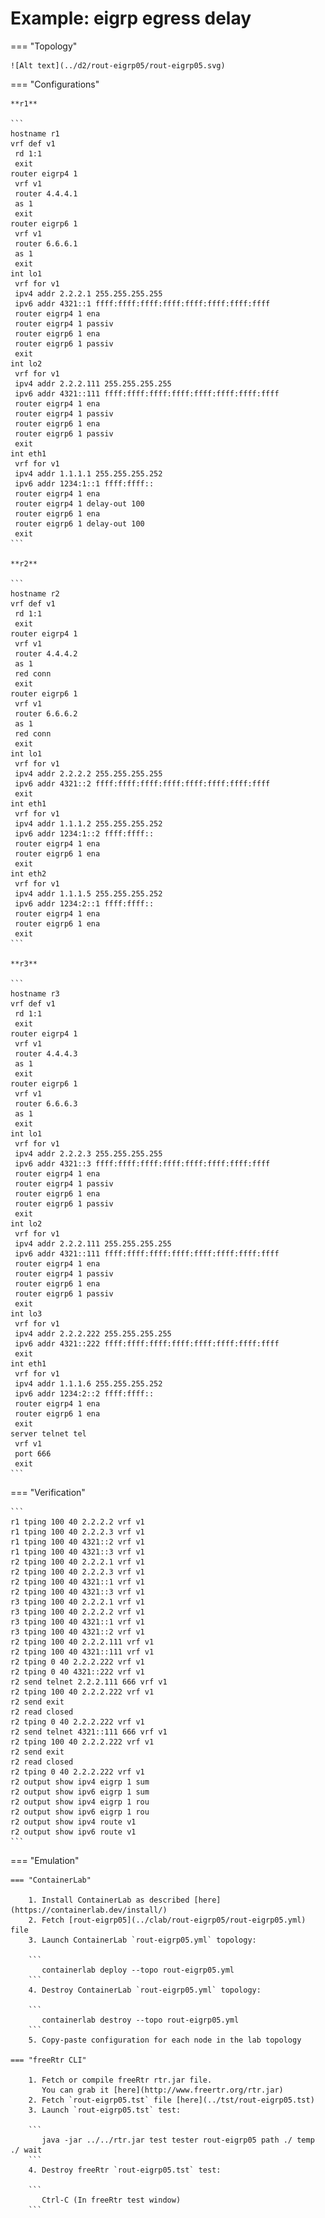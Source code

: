 # Example: eigrp egress delay

=== "Topology"

    ![Alt text](../d2/rout-eigrp05/rout-eigrp05.svg)

=== "Configurations"

    **r1**

    ```
    hostname r1
    vrf def v1
     rd 1:1
     exit
    router eigrp4 1
     vrf v1
     router 4.4.4.1
     as 1
     exit
    router eigrp6 1
     vrf v1
     router 6.6.6.1
     as 1
     exit
    int lo1
     vrf for v1
     ipv4 addr 2.2.2.1 255.255.255.255
     ipv6 addr 4321::1 ffff:ffff:ffff:ffff:ffff:ffff:ffff:ffff
     router eigrp4 1 ena
     router eigrp4 1 passiv
     router eigrp6 1 ena
     router eigrp6 1 passiv
     exit
    int lo2
     vrf for v1
     ipv4 addr 2.2.2.111 255.255.255.255
     ipv6 addr 4321::111 ffff:ffff:ffff:ffff:ffff:ffff:ffff:ffff
     router eigrp4 1 ena
     router eigrp4 1 passiv
     router eigrp6 1 ena
     router eigrp6 1 passiv
     exit
    int eth1
     vrf for v1
     ipv4 addr 1.1.1.1 255.255.255.252
     ipv6 addr 1234:1::1 ffff:ffff::
     router eigrp4 1 ena
     router eigrp4 1 delay-out 100
     router eigrp6 1 ena
     router eigrp6 1 delay-out 100
     exit
    ```

    **r2**

    ```
    hostname r2
    vrf def v1
     rd 1:1
     exit
    router eigrp4 1
     vrf v1
     router 4.4.4.2
     as 1
     red conn
     exit
    router eigrp6 1
     vrf v1
     router 6.6.6.2
     as 1
     red conn
     exit
    int lo1
     vrf for v1
     ipv4 addr 2.2.2.2 255.255.255.255
     ipv6 addr 4321::2 ffff:ffff:ffff:ffff:ffff:ffff:ffff:ffff
     exit
    int eth1
     vrf for v1
     ipv4 addr 1.1.1.2 255.255.255.252
     ipv6 addr 1234:1::2 ffff:ffff::
     router eigrp4 1 ena
     router eigrp6 1 ena
     exit
    int eth2
     vrf for v1
     ipv4 addr 1.1.1.5 255.255.255.252
     ipv6 addr 1234:2::1 ffff:ffff::
     router eigrp4 1 ena
     router eigrp6 1 ena
     exit
    ```

    **r3**

    ```
    hostname r3
    vrf def v1
     rd 1:1
     exit
    router eigrp4 1
     vrf v1
     router 4.4.4.3
     as 1
     exit
    router eigrp6 1
     vrf v1
     router 6.6.6.3
     as 1
     exit
    int lo1
     vrf for v1
     ipv4 addr 2.2.2.3 255.255.255.255
     ipv6 addr 4321::3 ffff:ffff:ffff:ffff:ffff:ffff:ffff:ffff
     router eigrp4 1 ena
     router eigrp4 1 passiv
     router eigrp6 1 ena
     router eigrp6 1 passiv
     exit
    int lo2
     vrf for v1
     ipv4 addr 2.2.2.111 255.255.255.255
     ipv6 addr 4321::111 ffff:ffff:ffff:ffff:ffff:ffff:ffff:ffff
     router eigrp4 1 ena
     router eigrp4 1 passiv
     router eigrp6 1 ena
     router eigrp6 1 passiv
     exit
    int lo3
     vrf for v1
     ipv4 addr 2.2.2.222 255.255.255.255
     ipv6 addr 4321::222 ffff:ffff:ffff:ffff:ffff:ffff:ffff:ffff
     exit
    int eth1
     vrf for v1
     ipv4 addr 1.1.1.6 255.255.255.252
     ipv6 addr 1234:2::2 ffff:ffff::
     router eigrp4 1 ena
     router eigrp6 1 ena
     exit
    server telnet tel
     vrf v1
     port 666
     exit
    ```

=== "Verification"

    ```
    r1 tping 100 40 2.2.2.2 vrf v1
    r1 tping 100 40 2.2.2.3 vrf v1
    r1 tping 100 40 4321::2 vrf v1
    r1 tping 100 40 4321::3 vrf v1
    r2 tping 100 40 2.2.2.1 vrf v1
    r2 tping 100 40 2.2.2.3 vrf v1
    r2 tping 100 40 4321::1 vrf v1
    r2 tping 100 40 4321::3 vrf v1
    r3 tping 100 40 2.2.2.1 vrf v1
    r3 tping 100 40 2.2.2.2 vrf v1
    r3 tping 100 40 4321::1 vrf v1
    r3 tping 100 40 4321::2 vrf v1
    r2 tping 100 40 2.2.2.111 vrf v1
    r2 tping 100 40 4321::111 vrf v1
    r2 tping 0 40 2.2.2.222 vrf v1
    r2 tping 0 40 4321::222 vrf v1
    r2 send telnet 2.2.2.111 666 vrf v1
    r2 tping 100 40 2.2.2.222 vrf v1
    r2 send exit
    r2 read closed
    r2 tping 0 40 2.2.2.222 vrf v1
    r2 send telnet 4321::111 666 vrf v1
    r2 tping 100 40 2.2.2.222 vrf v1
    r2 send exit
    r2 read closed
    r2 tping 0 40 2.2.2.222 vrf v1
    r2 output show ipv4 eigrp 1 sum
    r2 output show ipv6 eigrp 1 sum
    r2 output show ipv4 eigrp 1 rou
    r2 output show ipv6 eigrp 1 rou
    r2 output show ipv4 route v1
    r2 output show ipv6 route v1
    ```

=== "Emulation"

    === "ContainerLab"

        1. Install ContainerLab as described [here](https://containerlab.dev/install/)  
        2. Fetch [rout-eigrp05](../clab/rout-eigrp05/rout-eigrp05.yml) file  
        3. Launch ContainerLab `rout-eigrp05.yml` topology:  

        ```
           containerlab deploy --topo rout-eigrp05.yml  
        ```
        4. Destroy ContainerLab `rout-eigrp05.yml` topology:  

        ```
           containerlab destroy --topo rout-eigrp05.yml  
        ```
        5. Copy-paste configuration for each node in the lab topology

    === "freeRtr CLI"

        1. Fetch or compile freeRtr rtr.jar file.  
           You can grab it [here](http://www.freertr.org/rtr.jar)  
        2. Fetch `rout-eigrp05.tst` file [here](../tst/rout-eigrp05.tst)  
        3. Launch `rout-eigrp05.tst` test:  

        ```
           java -jar ../../rtr.jar test tester rout-eigrp05 path ./ temp ./ wait
        ```
        4. Destroy freeRtr `rout-eigrp05.tst` test:  

        ```
           Ctrl-C (In freeRtr test window)
        ```

